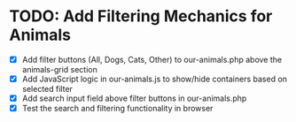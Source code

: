# TODO: Add Filtering Mechanics for Animals

- [x] Add filter buttons (All, Dogs, Cats, Other) to our-animals.php above the animals-grid section
- [x] Add JavaScript logic in our-animals.js to show/hide containers based on selected filter
- [x] Add search input field above filter buttons in our-animals.php
- [x] Test the search and filtering functionality in browser
